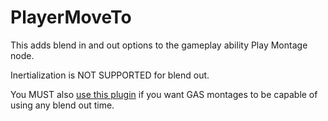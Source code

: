 # PlayerMoveTo
This adds blend in and out options to the gameplay ability Play Montage node.

Inertialization is NOT SUPPORTED for blend out.

You MUST also [use this plugin](https://github.com/Vaei/AbilitySystemFix) if you want GAS montages to be capable of using any blend out time.
